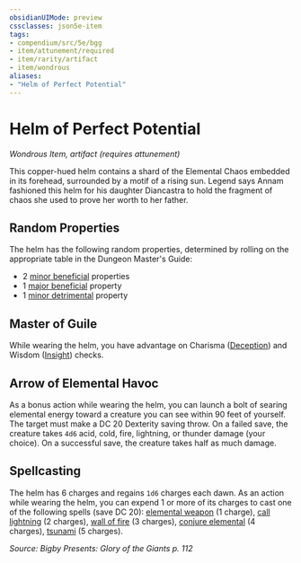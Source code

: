 ```yaml
---
obsidianUIMode: preview
cssclasses: json5e-item
tags:
- compendium/src/5e/bgg
- item/attunement/required
- item/rarity/artifact
- item/wondrous
aliases: 
- "Helm of Perfect Potential"
---
```

# Helm of Perfect Potential
*Wondrous Item, artifact (requires attunement)*  


This copper-hued helm contains a shard of the Elemental Chaos embedded in its forehead, surrounded by a motif of a rising sun. Legend says Annam fashioned this helm for his daughter Diancastra to hold the fragment of chaos she used to prove her worth to her father.

## Random Properties

The helm has the following random properties, determined by rolling on the appropriate table in the Dungeon Master's Guide:

- 2 [minor beneficial](/compendium/tables/artifact-properties-minor-beneficial-properties.md) properties  
- 1 [major beneficial](/compendium/tables/artifact-properties-major-beneficial-properties.md) property  
- 1 [minor detrimental](/compendium/tables/artifact-properties-minor-detrimental-properties.md) property  

## Master of Guile

While wearing the helm, you have advantage on Charisma ([Deception](/compendium/rules/skills.md#Deception)) and Wisdom ([Insight](/compendium/rules/skills.md#Insight)) checks.

## Arrow of Elemental Havoc

As a bonus action while wearing the helm, you can launch a bolt of searing elemental energy toward a creature you can see within 90 feet of yourself. The target must make a DC 20 Dexterity saving throw. On a failed save, the creature takes `4d6` acid, cold, fire, lightning, or thunder damage (your choice). On a successful save, the creature takes half as much damage.

## Spellcasting

The helm has 6 charges and regains `1d6` charges each dawn. As an action while wearing the helm, you can expend 1 or more of its charges to cast one of the following spells (save DC 20): [elemental weapon](/compendium/spells/elemental-weapon.md) (1 charge), [call lightning](/compendium/spells/call-lightning.md) (2 charges), [wall of fire](/compendium/spells/wall-of-fire.md) (3 charges), [conjure elemental](/compendium/spells/conjure-elemental.md) (4 charges), [tsunami](/compendium/spells/tsunami.md) (5 charges).

*Source: Bigby Presents: Glory of the Giants p. 112*